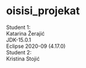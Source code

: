 # oisisi_projekat
Student 1:  
Katarina Žerajić  
JDK-15.0.1  
Eclipse 2020-09 (4.17.0)  
Student 2:  
Kristina Stojić

